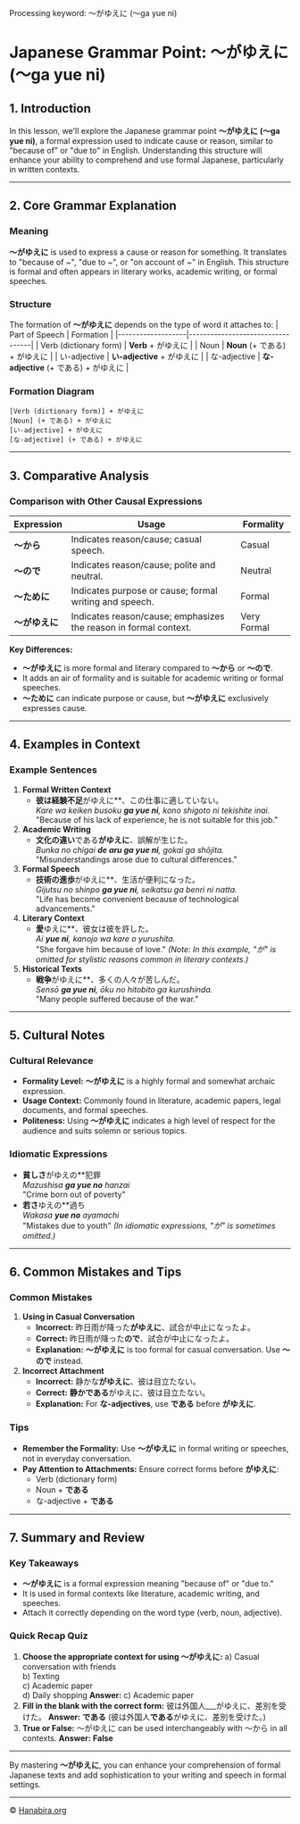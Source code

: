 Processing keyword: ～がゆえに (～ga yue ni)
# Japanese Grammar Point: ～がゆえに (～ga yue ni)

## 1. Introduction
In this lesson, we'll explore the Japanese grammar point **～がゆえに (～ga yue ni)**, a formal expression used to indicate cause or reason, similar to "because of" or "due to" in English. Understanding this structure will enhance your ability to comprehend and use formal Japanese, particularly in written contexts.

---
## 2. Core Grammar Explanation
### Meaning
**～がゆえに** is used to express a cause or reason for something. It translates to "because of ~", "due to ~", or "on account of ~" in English. This structure is formal and often appears in literary works, academic writing, or formal speeches.
### Structure
The formation of **～がゆえに** depends on the type of word it attaches to:
| Part of Speech    | Formation                        |
|-------------------|----------------------------------|
| Verb (dictionary form) | **Verb** + がゆえに      |
| Noun              | **Noun** (+ である) + がゆえに   |
| い-adjective       | **い-adjective** + がゆえに    |
| な-adjective       | **な-adjective** (+ である) + がゆえに |
### Formation Diagram
```plaintext
[Verb (dictionary form)] + がゆえに
[Noun] (+ である) + がゆえに
[い-adjective] + がゆえに
[な-adjective] (+ である) + がゆえに
```
---
## 3. Comparative Analysis
### Comparison with Other Causal Expressions
| Expression | Usage                      | Formality |
|------------|----------------------------|-----------|
| **～から**  | Indicates reason/cause; casual speech. | Casual    |
| **～ので**  | Indicates reason/cause; polite and neutral. | Neutral   |
| **～ために** | Indicates purpose or cause; formal writing and speech. | Formal    |
| **～がゆえに** | Indicates reason/cause; emphasizes the reason in formal context. | Very Formal |
**Key Differences:**
- **～がゆえに** is more formal and literary compared to **～から** or **～ので**.
- It adds an air of formality and is suitable for academic writing or formal speeches.
- **～ために** can indicate purpose or cause, but **～がゆえに** exclusively expresses cause.
---
## 4. Examples in Context
### Example Sentences
1. **Formal Written Context**
   - **彼は経験不足**がゆえに**、この仕事に適していない。  
     *Kare wa keiken busoku **ga yue ni**, kono shigoto ni tekishite inai.*  
     "Because of his lack of experience, he is not suitable for this job."
2. **Academic Writing**
   - **文化の違い**である**がゆえに**、誤解が生じた。  
     *Bunka no chigai **de aru ga yue ni**, gokai ga shōjita.*  
     "Misunderstandings arose due to cultural differences."
3. **Formal Speech**
   - **技術の進歩**がゆえに**、生活が便利になった。  
     *Gijutsu no shinpo **ga yue ni**, seikatsu ga benri ni natta.*  
     "Life has become convenient because of technological advancements."
4. **Literary Context**
   - **愛**ゆえに**、彼女は彼を許した。  
     *Ai **yue ni**, kanojo wa kare o yurushita.*  
     "She forgave him because of love."
   *(Note: In this example, "が" is omitted for stylistic reasons common in literary contexts.)*
5. **Historical Texts**
   - **戦争**がゆえに**、多くの人々が苦しんだ。  
     *Sensō **ga yue ni**, ōku no hitobito ga kurushinda.*  
     "Many people suffered because of the war."
---
## 5. Cultural Notes
### Cultural Relevance
- **Formality Level:** **～がゆえに** is a highly formal and somewhat archaic expression.
- **Usage Context:** Commonly found in literature, academic papers, legal documents, and formal speeches.
- **Politeness:** Using **～がゆえに** indicates a high level of respect for the audience and suits solemn or serious topics.
### Idiomatic Expressions
- **貧しさ**がゆえの**犯罪  
  *Mazushisa **ga yue no** hanzai*  
  "Crime born out of poverty"
- **若さ**ゆえの**過ち  
  *Wakasa **yue no** ayamachi*  
  "Mistakes due to youth"
  *(In idiomatic expressions, "が" is sometimes omitted.)*
---
## 6. Common Mistakes and Tips
### Common Mistakes
1. **Using in Casual Conversation**
   - **Incorrect:** 昨日雨が降った**がゆえに**、試合が中止になったよ。  
   - **Correct:** 昨日雨が降った**ので**、試合が中止になったよ。  
   - **Explanation:** **～がゆえに** is too formal for casual conversation. Use **～ので** instead.
2. **Incorrect Attachment**
   - **Incorrect:** 静かな**がゆえに**、彼は目立たない。  
   - **Correct:** **静かである**がゆえに、彼は目立たない。  
   - **Explanation:** For **な-adjectives**, use **である** before **がゆえに**.
### Tips
- **Remember the Formality:** Use **～がゆえに** in formal writing or speeches, not in everyday conversation.
- **Pay Attention to Attachments:** Ensure correct forms before **がゆえに**:
  - Verb (dictionary form)
  - Noun + **である**
  - な-adjective + **である**
---
## 7. Summary and Review
### Key Takeaways
- **～がゆえに** is a formal expression meaning "because of" or "due to."
- It is used in formal contexts like literature, academic writing, and speeches.
- Attach it correctly depending on the word type (verb, noun, adjective).
### Quick Recap Quiz
1. **Choose the appropriate context for using ～がゆえに:**
   a) Casual conversation with friends  
   b) Texting  
   c) Academic paper  
   d) Daily shopping
   **Answer:** c) Academic paper
2. **Fill in the blank with the correct form:**
   彼は外国人___がゆえに、差別を受けた。
   **Answer:** **である** (彼は外国人**である**がゆえに、差別を受けた。)
3. **True or False:** ～がゆえに can be used interchangeably with ～から in all contexts.
   **Answer:** **False**
---
By mastering **～がゆえに**, you can enhance your comprehension of formal Japanese texts and add sophistication to your writing and speech in formal settings.


---

© [Hanabira.org](https://hanabira.org)
